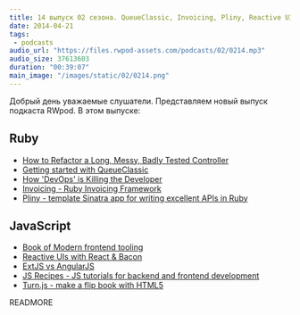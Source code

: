 ```yaml
---
title: 14 выпуск 02 сезона. QueueClassic, Invoicing, Pliny, Reactive UI, JS Recipes, Turn.js и прочее
date: 2014-04-21
tags:
 - podcasts
audio_url: "https://files.rwpod-assets.com/podcasts/02/0214.mp3"
audio_size: 37613603
duration: "00:39:07"
main_image: "/images/static/02/0214.png"
---
```


Добрый день уважаемые слушатели. Представляем новый выпуск подкаста RWpod. В этом выпуске:

## Ruby

 - [How to Refactor a Long, Messy, Badly Tested Controller](http://www.justinweiss.com/blog/2014/04/14/how-to-refactor-a-long-messy-badly-tested-controller/)
 - [Getting started with QueueClassic](https://blog.rainforestqa.com/2014-04-17-getting-started-with-queue-classic/)
 - [How 'DevOps' is Killing the Developer](http://jeffknupp.com/blog/2014/04/15/how-devops-is-killing-the-developer/)
 - [Invoicing - Ruby Invoicing Framework](http://invoicing.codemancers.com/)
 - [Pliny - template Sinatra app for writing excellent APIs in Ruby](https://github.com/12-oz/pliny)

## JavaScript

 - [Book of Modern frontend tooling](http://tooling.github.io/book-of-modern-frontend-tooling/)
 - [Reactive UIs with React & Bacon](http://joshbassett.info/2014/reactive-uis-with-react-and-bacon/)
 - [ExtJS vs AngularJS](http://www.techferry.com/articles/ExtJS-vs-AngularJS.html)
 - [JS Recipes - JS tutorials for backend and frontend development](http://jsrecipes.org/)
 - [Turn.js - make a flip book with HTML5](http://www.turnjs.com/)

READMORE

